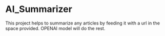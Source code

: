 # AI_Summarizer
This project helps to summarize any articles by feeding it with a url in the space provided. OPENAI model will do the rest.
